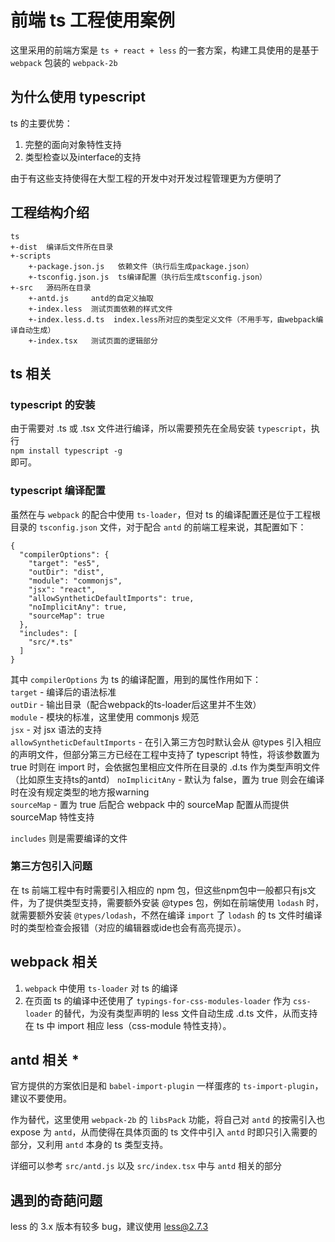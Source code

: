 # 前端 ts 工程使用案例
这里采用的前端方案是 `ts + react + less` 的一套方案，构建工具使用的是基于 `webpack` 包装的 `webpack-2b`

## 为什么使用 typescript
ts 的主要优势：  
1. 完整的面向对象特性支持  
1. 类型检查以及interface的支持  

由于有这些支持使得在大型工程的开发中对开发过程管理更为方便明了

## 工程结构介绍
```
ts
+-dist  编译后文件所在目录
+-scripts
    +-package.json.js   依赖文件（执行后生成package.json）
    +-tsconfig.json.js  ts编译配置（执行后生成tsconfig.json）
+-src   源码所在目录
    +-antd.js     antd的自定义抽取
    +-index.less  测试页面依赖的样式文件
    +-index.less.d.ts  index.less所对应的类型定义文件（不用手写，由webpack编译自动生成）
    +-index.tsx   测试页面的逻辑部分
```

## ts 相关
### typescript 的安装
由于需要对 .ts 或 .tsx 文件进行编译，所以需要预先在全局安装 `typescript`，执行  
`npm install typescript -g`  
即可。

### typescript 编译配置
虽然在与 `webpack` 的配合中使用 `ts-loader`，但对 ts 的编译配置还是位于工程根目录的 `tsconfig.json` 文件，对于配合 `antd` 的前端工程来说，其配置如下：
```
{
  "compilerOptions": {
    "target": "es5",
    "outDir": "dist",
    "module": "commonjs",
    "jsx": "react",
    "allowSyntheticDefaultImports": true,
    "noImplicitAny": true,
    "sourceMap": true
  },
  "includes": [
    "src/*.ts"
  ]
}
```
其中 `compilerOptions` 为 ts 的编译配置，用到的属性作用如下：  
`target` - 编译后的语法标准  
`outDir` - 输出目录（配合webpack的ts-loader后这里并不生效）  
`module` - 模块的标准，这里使用 commonjs 规范  
`jsx` - 对 jsx 语法的支持  
`allowSyntheticDefaultImports` - 在引入第三方包时默认会从 @types 引入相应的声明文件，但部分第三方已经在工程中支持了 typescript 特性，将该参数置为 true 时则在 import 时，会依据包里相应文件所在目录的 .d.ts 作为类型声明文件（比如原生支持ts的antd）
`noImplicitAny` - 默认为 false，置为 true 则会在编译时在没有规定类型的地方报warning  
`sourceMap` - 置为 true 后配合 webpack 中的 sourceMap 配置从而提供 sourceMap 特性支持

`includes` 则是需要编译的文件

### 第三方包引入问题
在 ts 前端工程中有时需要引入相应的 npm 包，但这些npm包中一般都只有js文件，为了提供类型支持，需要额外安装 @types 包，例如在前端使用 `lodash` 时，就需要额外安装 `@types/lodash`，不然在编译 `import` 了 `lodash` 的 ts 文件时编译时的类型检查会报错（对应的编辑器或ide也会有高亮提示）。

## webpack 相关
1. `webpack` 中使用 `ts-loader` 对 ts 的编译  
1. 在页面 ts 的编译中还使用了 `typings-for-css-modules-loader` 作为 `css-loader` 的替代，为没有类型声明的 less 文件自动生成 .d.ts 文件，从而支持在 ts 中 import 相应 less（css-module 特性支持）。  

## antd 相关 *
官方提供的方案依旧是和 `babel-import-plugin` 一样蛋疼的 `ts-import-plugin`，建议不要使用。

作为替代，这里使用 `webpack-2b` 的 `libsPack` 功能，将自己对 `antd` 的按需引入也 expose 为 `antd`，从而使得在具体页面的 ts 文件中引入 `antd` 时即只引入需要的部分，又利用 `antd` 本身的 ts 类型支持。

详细可以参考 `src/antd.js` 以及 `src/index.tsx` 中与 `antd` 相关的部分

## 遇到的奇葩问题
less 的 3.x 版本有较多 bug，建议使用 less@2.7.3  